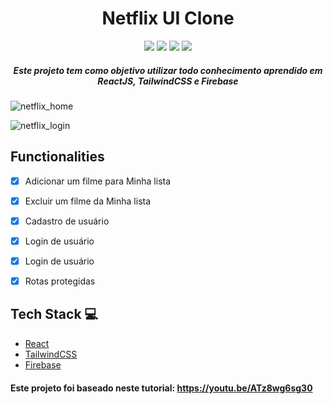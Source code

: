 <div align="center">
  <h1>Netflix UI Clone</h1>
</div>

<div align="center">
    <img src="https://img.shields.io/badge/React-20232A?style=for-the-badge&logo=react&logoColor=61DAFB"> 
    <img src="https://img.shields.io/badge/JavaScript-323330?style=for-the-badge&logo=javascript&logoColor=F7DF1E">
    <img src="https://img.shields.io/badge/Firebase-F29D0C?style=for-the-badge&logo=firebase&logoColor=white">
    <img src="https://img.shields.io/badge/Tailwind_CSS-38B2AC?style=for-the-badge&logo=tailwind-css&logoColor=white"> 
</div>

<h5 align="center">Este projeto tem como objetivo utilizar todo conhecimento aprendido em ReactJS, TailwindCSS e Firebase</h5>


![netflix_home](https://user-images.githubusercontent.com/74062845/181011844-5e8c1dd0-7f50-4e79-8b40-d08087eb6c02.png)

![netflix_login](https://user-images.githubusercontent.com/74062845/181011968-b62126b4-2c70-4915-837b-cca40e000d4c.png)

## Functionalities

- [x] Adicionar um filme para Minha lista
- [x] Excluir um filme da Minha lista
- [x] Cadastro de usuário
- [x] Login de usuário
- [x] Login de usuário
- [x] Rotas protegidas


## Tech Stack 💻

- [React](https://reactjs.org/)
- [TailwindCSS](https://tailwindcss.com/)
- [Firebase](https://firebase.google.com/)


#### Este projeto foi baseado neste tutorial: https://youtu.be/ATz8wg6sg30
